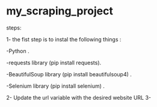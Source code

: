 # my_scraping_project
steps:

1- the fist step is to instal the following things : 

-Python .

-requests library (pip install requests).

-BeautifulSoup library (pip install beautifulsoup4) .

-Selenium library (pip install selenium) .

2- Update the url variable with the desired website URL
3-

